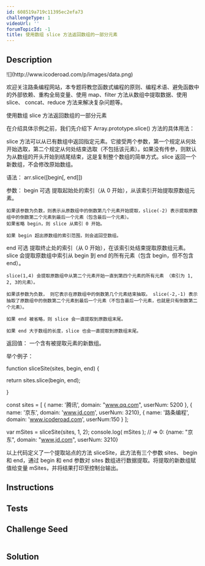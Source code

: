```yaml
---
id: 608519a719c11395ec2efa73
challengeType: 1
videoUrl: ''
forumTopicId: -1
title: 使用数组 slice 方法返回数组的一部分元素
---
```


## Description
<section id='description'>
![](http://www.icoderoad.com/p/images/data.png)

欢迎关注路条编程网站，本专题将教您函数式编程的原则、编程术语、避免函数中的外部依赖、重构全局变量、使用 map、filter 方法从数组中提取数据、使用 slice、 concat、reduce 方法来解决复杂问题等。

使用数组 slice 方法返回数组的一部分元素

在介绍具体示例之前，我们先介绍下 Array.prototype.slice() 方法的具体用法：

slice 方法可以从已有数组中返回指定元素。它接受两个参数，第一个规定从何处开始选取，第二个规定从何处结束选取（不包括该元素）。如果没有传参，则默认为从数组的开头开始到结尾结束，这是复制整个数组的简单方式。slice 返回一个新数组，不会修改原始数组。

语法：
arr.slice([begin[, end]])

参数：
  begin 可选
    提取起始处的索引（从 0 开始），从该索引开始提取原数组元素。

    如果该参数为负数，则表示从原数组中的倒数第几个元素开始提取，slice(-2) 表示提取原数组中的倒数第二个元素到最后一个元素（包含最后一个元素）。
    如果省略 begin，则 slice 从索引 0 开始。

    如果 begin 超出原数组的索引范围，则会返回空数组。
  end 可选
    提取终止处的索引（从 0 开始），在该索引处结束提取原数组元素。slice 会提取原数组中索引从 begin 到 end 的所有元素（包含 begin，但不包含 end）。

    slice(1,4) 会提取原数组中从第二个元素开始一直到第四个元素的所有元素 （索引为 1, 2, 3的元素）。

    如果该参数为负数， 则它表示在原数组中的倒数第几个元素结束抽取。 slice(-2,-1) 表示抽取了原数组中的倒数第二个元素到最后一个元素（不包含最后一个元素，也就是只有倒数第二个元素）。

    如果 end 被省略，则 slice 会一直提取到原数组末尾。

    如果 end 大于数组的长度，slice 也会一直提取到原数组末尾。

返回值：
  一个含有被提取元素的新数组。


举个例子：

function sliceSite(sites, begin, end) {
  
  return sites.slice(begin, end);

}

const sites = [
  { name: '腾讯', domain: "www.qq.com", userNum: 5200 },
  { name: '京东', domain: 'www.jd.com', userNum: 3210},
  { name: '路条编程', domain: 'www.icoderoad.com', userNum:150 }
];

var mSites = sliceSite(sites, 1, 2);
console.log( mSites );
// =>  0: {name: "京东", domain: "www.jd.com", userNum: 3210}

以上代码定义了一个提取站点的方法 sliceSite，此方法有三个参数 sites、 begin 和 end，通过 begin 和 end 参数对 sites 数组进行数据提取。将提取的新数组赋值给变量 mSites，并将结果打印至控制台输出。

</section>

## Instructions
<section id='instructions'>

</section>

## Tests
<section id='tests'>

</section>

## Challenge Seed
<section id='challengeSeed'>

<div id='js-seed'>

```js

```

</div>



</section>

## Solution
<section id='solution'>


</section>
